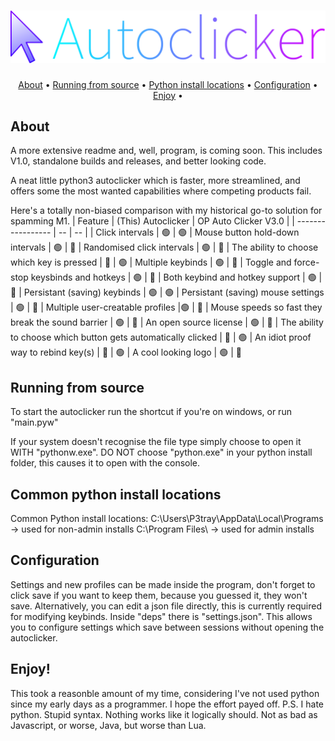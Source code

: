 # ![Project icon](/deps/logo_text.png?raw=true "Project icon")
<p align="center">
  <a href="#about">About</a> •
  <a href="#running-from-source">Running from source</a> •
  <a href="#common-python-install-locations">Python install locations</a> •
  <a href="#configuration">Configuration</a> •
  <a href="#enjoy">Enjoy</a> •
</p>

## About
A more extensive readme and, well, program, is coming soon. This includes V1.0, standalone builds and releases, and better looking code.

A neat little python3 autoclicker which is faster, more streamlined, and offers some the most wanted capabilities where competing products fail.

Here's a totally non-biased comparison with my historical go-to solution for spamming M1.
| Feature | (This) Autoclicker | OP Auto Clicker V3.0 |
| ----------------- | -- | -- |
| Click intervals | 🟢 | 🟢
| Mouse button hold-down intervals | 🟢 | 🔴
| Randomised click intervals | 🟢 | 🔴
| The ability to choose which key is pressed | 🔴 | 🟢
| Multiple keybinds | 🟢 | 🔴
| Toggle and force-stop keysbinds and hotkeys | 🟢 | 🔴
| Both keybind and hotkey support | 🟢 | 🔴
| Persistant (saving) keybinds | 🟢 | 🟢
| Persistant (saving) mouse settings | 🟢 | 🔴
| Multiple user-creatable profiles |🟢 | 🔴
| Mouse speeds so fast they break the sound barrier | 🟢 | 🔴
| An open source license | 🟢 | 🔴
| The ability to choose which button gets automatically clicked  | 🔴 | 🟢
| An idiot proof way to rebind key(s)  | 🔴 | 🟢
| A cool looking logo | 🟢 | 🔴

## Running from source
To start the autoclicker run the shortcut if you're on windows, or run "main.pyw"

If your system doesn't recognise the file type simply choose to open it WITH "pythonw.exe". DO NOT choose "python.exe" in your python install folder, this causes it to open with the console.

## Common python install locations
Common Python install locations:
C:\Users\P3tray\AppData\Local\Programs -> used for non-admin installs
C:\Program Files\ -> used for admin installs

## Configuration
Settings and new profiles can be made inside the program, don't forget to click save if you want to keep them, because you guessed it, they won't save.
Alternatively, you can edit a json file directly, this is currently required for modifying keybinds.
Inside "deps" there is "settings.json". This allows you to configure settings which save between sessions without opening the autoclicker.

## Enjoy!
This took a reasonble amount of my time, considering I've not used python since my early days as a programmer. I hope the effort payed off.
P.S. I hate python. Stupid syntax. Nothing works like it logically should. Not as bad as Javascript, or worse, Java, but worse than Lua.
